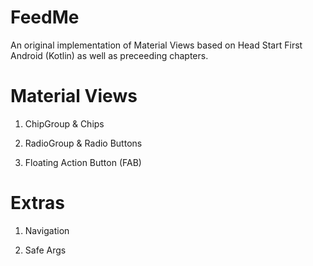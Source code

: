 # FeedMe
An original implementation of Material Views based on Head Start First Android (Kotlin) as well as preceeding chapters.

# Material Views
1. ChipGroup & Chips

2. RadioGroup & Radio Buttons

3. Floating Action Button (FAB)

# Extras
1. Navigation 

2. Safe Args
